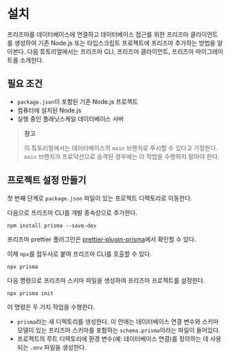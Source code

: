# 설치

프리즈마를 데이터베이스에 연결하고 데이터베이스 접근를 위한 프리즈마 클라이언트를 생성하여 기존 Node.js 또는 타입스크립트 프로젝트에 프리즈마 추가하는 방법을 알아본다. 다음 튜토리얼에서는 프리즈마 CLI, 프리즈마 클라이언트, 프리즈마 마이그레이트를 소개한다.

## 필요 조건

- `package.json`이 포함된 기존 Node.js 프로젝트
- 컴퓨터에 설치된 Node.js
- 실행 중인 플래닛스케일 데이터베이스 서버

> **참고**
>
> 이 튜토리얼에서는 데이터베이스의 `main` 브랜치로 푸시할 수 있다고 가정한다. `main` 브랜치가 프로덕션으로 승격된 경우에는 이 작업을 수행하지 말아야 한다.

## 프로젝트 설정 만들기

첫 번째 단계로 `package.json` 파일이 있는 프로젝트 디렉토리로 이동한다.

다음으로 프리즈마 CLI를 개발 종속성으로 추가한다.

```terminal
npm install prisma --save-dev
```

프리즈마 prettier 플러그인은 [prettier-plugin-prisma](https://www.npmjs.com/package/prettier-plugin-prisma)에서 확인할 수 있다.

이제 `npx`를 접두사로 붙여 프리즈마 CLI를 호출할 수 있다.

```terminal
npx prisma
```

다음 명령으로 프리즈마 스키마 파일을 생성하여 프리즈마 프로젝트를 설정한다.

```terminal
npx prisma init
```

이 명령은 두 가지 작업을 수행한다.

- `prisma`라는 새 디렉토리를 생성한다. 이 안에는 데이터베이스 연결 변수와 스키마 모델이 있는 프리즈마 스키마를 포함하는 `schema.prisma`이라는 파일이 들어있다.
- 프로젝트의 루트 디렉토리에 환경 변수(예: 데이터베이스 연결)를 정의하는 데 사용되는 `.env` 파일을 생성한다.

